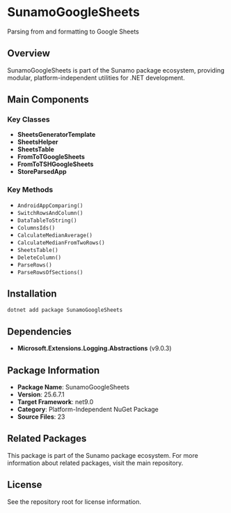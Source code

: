 # SunamoGoogleSheets

Parsing from and formatting to Google Sheets

## Overview

SunamoGoogleSheets is part of the Sunamo package ecosystem, providing modular, platform-independent utilities for .NET development.

## Main Components

### Key Classes

- **SheetsGeneratorTemplate**
- **SheetsHelper**
- **SheetsTable**
- **FromToTGoogleSheets**
- **FromToTSHGoogleSheets**
- **StoreParsedApp**

### Key Methods

- `AndroidAppComparing()`
- `SwitchRowsAndColumn()`
- `DataTableToString()`
- `ColumnsIds()`
- `CalculateMedianAverage()`
- `CalculateMedianFromTwoRows()`
- `SheetsTable()`
- `DeleteColumn()`
- `ParseRows()`
- `ParseRowsOfSections()`

## Installation

```bash
dotnet add package SunamoGoogleSheets
```

## Dependencies

- **Microsoft.Extensions.Logging.Abstractions** (v9.0.3)

## Package Information

- **Package Name**: SunamoGoogleSheets
- **Version**: 25.6.7.1
- **Target Framework**: net9.0
- **Category**: Platform-Independent NuGet Package
- **Source Files**: 23

## Related Packages

This package is part of the Sunamo package ecosystem. For more information about related packages, visit the main repository.

## License

See the repository root for license information.
